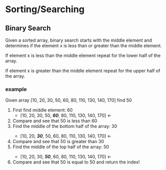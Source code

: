 # Sorting/Searching

## Binary Search
<p> Given a sorted array, binary search starts with the middle element and determines if the element x is less than or greater than the middle element.</p>
<p> If element x is less than the middle element repeat for the lower half of the array. </p>
<p> If element x is greater than the middle element repeat for the upper half of the array. </p>

### example

<p> Given array [10, 20, 30, 50, 60, 80, 110, 130, 140, 170] find 50 </p>
<ol>
    <li> First find middle element: 60
        <ul> 
            <li>[10, 20, 30, 50, <em><strong>60</strong></em>, 80, 110, 130, 140, 170] <-</li>
        </ul>
    </li>
    <li> Compare and see that 50 is less than 60 </li>
    <li> Find the middle of the bottom half of the array: 30 </li>
        <ul> 
            <li>[10, 20, <em><strong>30</strong></em>, 50, 60, 80, 110, 130, 140, 170] <-</li>
        </ul>
    </li>
    <li> Compare and see that 50 is greater than 30 </li>
        <li> Find the middle of the top half of the array: 50 </li>
        <ul> 
            <li>[10, 20, 30, <em><strong>50</strong></em>, 60, 80, 110, 130, 140, 170] <-</li>
        </ul>
    </li>
    <li> Compare and see that 50 is equal to 50 and return the index! </li>
</ol>

